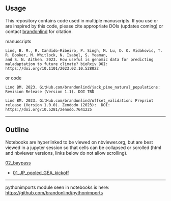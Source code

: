 ## Usage

This repository contains code used in multiple manuscripts. If you use or are inspired by this code, please cite appropriate DOIs (updates coming) or contact [brandonlind](https://github.com/brandonlind) for citation.

manuscripts
```
Lind, B. M., R. Candido-Ribeiro, P. Singh, M. Lu, D. O. Vidakovic, T. R. Booker, M. Whitlock, N. Isabel, S. Yeaman,
and S. N. Aitken. 2023. How useful is genomic data for predicting  maladaptation to future climate? bioRxiv DOI: https://doi.org/10.1101/2023.02.10.528022
```

or code
```
Lind BM. 2023. GitHub.com/brandonlind/jack_pine_natural_populations: Revision Release (Version 1.1). DOI TBD

Lind BM. 2023. GitHub.com/brandonlind/offset_validation: Preprint release (Version 1.0.0). Zendodo (2023):  DOI: https://doi.org/10.5281/zenodo.7641225
```


---

## Outline

Notebooks are hyperlinked to be viewed on nbviewer.org, but are best viewed in a jupyter session so that cells can be collapsed or scrolled (html and nbviewer versions, links below do not allow scrolling).

[02_baypass](https://nbviewer.org/github/brandonlind/jack_pine_natural_populations/tree/main/02_baypass/)
- [01_JP_pooled_GEA_kickoff](https://nbviewer.org/github/brandonlind/jack_pine_natural_populations/blob/main/02_baypass/01_JP_pooled_GEA_kickoff.ipynb)

---

pythonimports module seen in notebooks is here: https://github.com/brandonlind/pythonimports
